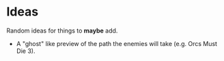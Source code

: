 # Ideas

Random ideas for things to **maybe** add.

- A "ghost" like preview of the path the enemies will take (e.g. Orcs Must Die 3).
